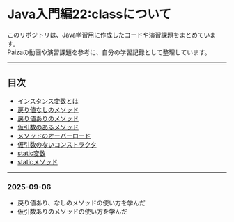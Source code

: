 # Java入門編22:classについて

このリポジトリは、Java学習用に作成したコードや演習課題をまとめています。  
Paizaの動画や演習課題を参考に、自分の学習記録として整理しています。

---

## 目次
- [インスタンス変数とは](InstanceValue.java)
- [戻り値なしのメソッド](Method_return.java)
- [戻り値ありのメソッド](#戻り値ありのメソッド)
- [仮引数のあるメソッド](#仮引数のあるメソッド)
- [メソッドのオーバーロード](#メソッドのオーバーロード)
- [仮引数のないコンストラクタ](#仮引数のないコンストラクタ)
- [static変数](#static変数)
- [staticメソッド](#staticメソッド)

---

### 2025-09-06
- 戻り値あり、なしのメソッドの使い方を学んだ
- 仮引数ありのメソッドの使い方を学んだ